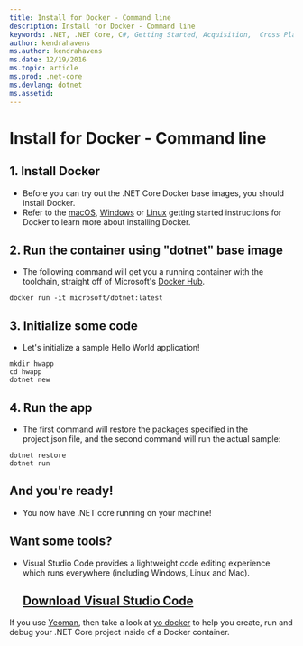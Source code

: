 ```yaml
---
title: Install for Docker - Command line
description: Install for Docker - Command line
keywords: .NET, .NET Core, C#, Getting Started, Acquisition,  Cross Platform, Docker, CLI
author: kendrahavens
ms.author: kendrahavens
ms.date: 12/19/2016
ms.topic: article
ms.prod: .net-core
ms.devlang: dotnet
ms.assetid: 
---
```


# Install for Docker - Command line
## 1. Install Docker
- Before you can try out the .NET Core Docker base images, you should install Docker.
- Refer to the [macOS](http://www.docker.com/products/docker#/mac), [Windows](http://www.docker.com/products/docker#/windows) or [Linux](http://www.docker.com/products/docker#/linux) getting started instructions for Docker to learn more about installing Docker.
## 2. Run the container using "dotnet" base image
- The following command will get you a running container with the toolchain, straight off of Microsoft's [Docker Hub](https://hub.docker.com/r/microsoft/dotnet/).
```
docker run -it microsoft/dotnet:latest
```
## 3. Initialize some code
- Let's initialize a sample Hello World application!
```
mkdir hwapp
cd hwapp
dotnet new
```
## 4. Run the app
- The first command will restore the packages specified in the project.json file, and the second command will run the actual sample:
```
dotnet restore
dotnet run
```
## And you're ready!
- You now have .NET core running on your machine!

## Want some tools?
- Visual Studio Code provides a lightweight code editing experience which runs everywhere (including Windows, Linux and Mac).
  ## [Download Visual Studio Code](https://code.visualstudio.com/)

If you use [Yeoman](http://yeoman.io/), then take a look at [yo docker](https://aka.ms/yodocker) to help you create, run and debug your .NET Core project inside of a Docker container.


